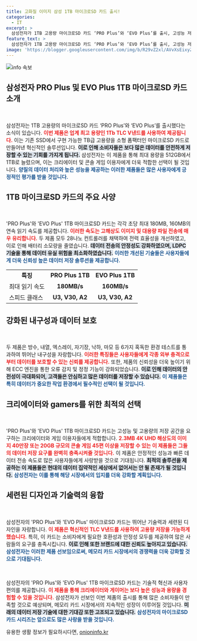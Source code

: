 ```yaml
---
title: 고화질 이미지 삼성 1TB 마이크로SD 카드 출시!
categories:
  - IT
excerpt: >
  삼성전자가 1TB 고용량 마이크로SD 카드 ‘PRO Plus’와 ‘EVO Plus’를 출시, 고성능 저장 솔루션으로 크리에이터와 게이머의 기대를 모은다. 28나노 컨트롤러로 전력 효율을 높이고, 극한 환경에서도 데이터 보호가 가능해 더 많은 사용자에게 신뢰를 제공한다.
feature_text: >
  삼성전자가 1TB 고용량 마이크로SD 카드 ‘PRO Plus’와 ‘EVO Plus’를 출시, 고성능 저장 솔루션으로 크리에이터와 게이머의 기대를 모은다. 28나노 컨트롤러로 전력 효율을 높이고, 극한 환경에서도 데이터 보호가 가능해 더 많은 사용자에게 신뢰를 제공한다.
image: 'https://blogger.googleusercontent.com/img/b/R29vZ2xl/AVvXsEixyZcFfHzMRdzZMjFBmAUKJYCLCGyLL1o632UiGVXcaFdKo_bkvkuCioo0uUKlGfBVcT3P84aROyZIXSBEx3Aw5nCQ3pTgDom1WDC4m8eifvWiAmWEEVb4x6G_l8C0QH225ldMjyaFvpxGEBGNO37VmDTDMHGhJPq73UglMfDca1-0aw/s1600/blogspot.png'
---
```


<p><img src="https://blogger.googleusercontent.com/img/b/R29vZ2xl/AVvXsEixyZcFfHzMRdzZMjFBmAUKJYCLCGyLL1o632UiGVXcaFdKo_bkvkuCioo0uUKlGfBVcT3P84aROyZIXSBEx3Aw5nCQ3pTgDom1WDC4m8eifvWiAmWEEVb4x6G_l8C0QH225ldMjyaFvpxGEBGNO37VmDTDMHGhJPq73UglMfDca1-0aw/s1600/blogspot.png" alt="info 속보" /></p>

<h2 data-ke-size="size26">삼성전자 PRO Plus 및 EVO Plus 1TB 마이크로SD 카드 소개</h2>

<p data-ke-size="size16">&nbsp;</p>

<p>삼성전자는 1TB 고용량의 마이크로SD 카드 ‘PRO Plus’와 ‘EVO Plus’를 출시했다는 소식이 있습니다. <b><span style="color: #ee2323;">이번 제품은 업계 최고 용량인 1Tb TLC V낸드를 사용하여 제공됩니다.</span></b> 이는 기존 SSD에서 구현 가능한 TB급 고용량을 소형 폼팩터인 마이크로SD 카드로 만들어낸 혁신적인 솔루션입니다. <b><span style="background-color: #21538527;">이로 인해 소비자들은 보다 많은 데이터를 안전하게 저장할 수 있는 기회를 가지게 됩니다.</span></b> 삼성전자는 이 제품을 통해 최대 용량을 512GB에서 1TB로 늘렸으며, 이는 크리에이터 및 콘솔 게임 이용자에게 더욱 적합한 선택이 될 것입니다. <b><span style="color: #1a5490;">양질의 데이터 처리와 높은 성능을 제공하는 이러한 제품들은 많은 사용자에게 긍정적인 평가를 받을 것입니다.</span></b></p>

<h2 data-ke-size="size26">1TB 마이크로SD 카드의 주요 사양</h2>

<p data-ke-size="size16">&nbsp;</p>

<p>'PRO Plus'와 'EVO Plus' 1TB 마이크로SD 카드는 각각 초당 최대 180MB, 160MB의 연속 읽기 속도를 제공합니다. <b><span style="color: #ee2323;">이러한 속도는 고해상도 이미지 및 대용량 파일 전송에 매우 유리합니다.</span></b> 두 제품 모두 28나노 컨트롤러를 채택하여 전력 효율성을 개선하였고, 이로 인해 배터리 소모량을 줄였습니다. <b><span style="background-color: #21538527;">데이터 전송의 안정성도 강화하였으며, LDPC 기술을 통해 데이터 유실 위험을 최소화하였습니다.</span></b> <b><span style="color: #1a5490;">이러한 개선된 기술들은 사용자들에게 더욱 신뢰성 높은 데이터 저장 솔루션을 제공합니다.</span></b></p>

<table style="width: 100%;">
  <tr>
    <td style="text-align: center; height: 17px;"><b>특징</b></td>
    <td style="text-align: center; height: 17px;"><b>PRO Plus 1TB</b></td>
    <td style="text-align: center; height: 17px;"><b>EVO Plus 1TB</b></td>
  </tr>
  <tr>
    <td>최대 읽기 속도</td>
    <td style="text-align: center; height: 17px;"><b>180MB/s</b></td>
    <td style="text-align: center; height: 17px;"><b>160MB/s</b></td>
  </tr>
  <tr>
    <td>스피드 클래스</td>
    <td style="text-align: center; height: 17px;"><b>U3, V30, A2</b></td>
    <td style="text-align: center; height: 17px;"><b>U3, V30, A2</b></td>
  </tr>
</table>

<h2 data-ke-size="size26">강화된 내구성과 데이터 보호</h2>

<p data-ke-size="size16">&nbsp;</p>

<p>두 제품은 방수, 내열, 엑스레이, 자기장, 낙하, 마모 등 6가지 혹독한 환경 테스트를 통과하여 뛰어난 내구성을 자랑합니다. <b><span style="color: #ee2323;">이러한 특징들은 사용자들에게 각종 외부 충격으로부터 데이터를 보호할 수 있는 신뢰를 제공합니다.</span></b> 또한, 제품의 신뢰성을 더욱 높이기 위해 ECC 엔진을 통한 오류 감지 및 정정 기능이 강화되었습니다. <b><span style="background-color: #21538527;">이로 인해 데이터의 안전성이 극대화되어, 고객들은 안심하고 많은 데이터를 저장할 수 있습니다.</span></b> <b><span style="color: #1a5490;">이 제품들은 특히 데이터가 중요한 작업 환경에서 필수적인 선택이 될 것입니다.</span></b></p>

<h2 data-ke-size="size26">크리에이터와 gamers를 위한 최적의 선택</h2>

<p data-ke-size="size16">&nbsp;</p>

<p>'PRO Plus'와 'EVO Plus' 1TB 마이크로SD 카드는 고성능 및 고용량의 저장 공간을 요구하는 크리에이터와 게임 이용자들에게 적합합니다. <b><span style="color: #ee2323;">2.3MB 4K UHD 해상도의 이미지 40만장 또는 20GB 규모의 콘솔 게임 45편 이상을 저장할 수 있는 이 제품들은 그들의 데이터 저장 요구를 완벽히 충족시켜줄 것입니다.</span></b> 이 제품은 안정적인 성능과 빠른 데이터 전송 속도로 많은 사용자들에게 사랑받을 것으로 기대됩니다. <b><span style="background-color: #21538527;">최적의 솔루션을 제공하는 이 제품들은 현대의 데이터 집약적인 세상에서 없어서는 안 될 존재가 될 것입니다.</span></b> <b><span style="color: #1a5490;">삼성전자는 이를 통해 해당 시장에서의 입지를 더욱 강화할 계획입니다.</span></b></p>

<h2 data-ke-size="size26">세련된 디자인과 기술력의 융합</h2>

<p data-ke-size="size16">&nbsp;</p>

<p>삼성전자의 'PRO Plus'와 'EVO Plus' 마이크로SD 카드는 뛰어난 기술력과 세련된 디자인을 자랑합니다. <b><span style="color: #ee2323;">이 제품은 혁신적인 TLC V낸드를 사용하여 고용량 저장을 가능하게 했습니다.</span></b> 특히, 이 카드는 소비자에게 필요한 호환성과 안정성 모두를 제공하여 많은 사람들의 요구를 충족시킵니다. <b><span style="background-color: #21538527;">이로 인해 또한 브랜드에 대한 신뢰도 높아지고 있습니다.</span></b> <b><span style="color: #1a5490;">삼성전자는 이러한 제품 선보임으로써, 메모리 카드 시장에서의 경쟁력을 더욱 강화할 것으로 기대됩니다.</span></b></p>

<p data-ke-size="size16">&nbsp;</p>

<p>삼성전자의 'PRO Plus'와 'EVO Plus' 1TB 마이크로SD 카드는 기술적 혁신과 사용자 편의를 제공합니다. <b><span style="color: #ee2323;">이 제품을 통해 크리에이터와 게이머는 보다 높은 성능과 용량을 경험할 수 있을 것입니다.</span></b> 삼성전자가 선보인 이번 제품의 출시를 통해 많은 소비자들이 만족할 것으로 예상되며, 메모리 카드 시장에서의 지속적인 성장이 이루어질 것입니다. <b><span style="background-color: #21538527;">미래의 데이터 저장 기술에 대한 기대감 또한 고조되고 있습니다.</span></b> <b><span style="color: #1a5490;">삼성전자의 마이크로SD 카드 시리즈는 앞으로도 많은 사랑을 받을 것입니다.</span></b></p>
유용한 생활 정보가 필요하시다면, <a href="https://onioninfo.kr" rel="dofollow">onioninfo.kr</a>


